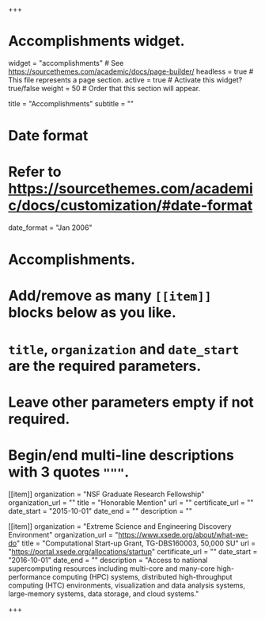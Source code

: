 +++
# Accomplishments widget.
widget = "accomplishments"  # See https://sourcethemes.com/academic/docs/page-builder/
headless = true  # This file represents a page section.
active = true  # Activate this widget? true/false
weight = 50  # Order that this section will appear.

title = "Accomplishments"
subtitle = ""

# Date format
#   Refer to https://sourcethemes.com/academic/docs/customization/#date-format
date_format = "Jan 2006"

# Accomplishments.
#   Add/remove as many `[[item]]` blocks below as you like.
#   `title`, `organization` and `date_start` are the required parameters.
#   Leave other parameters empty if not required.
#   Begin/end multi-line descriptions with 3 quotes `"""`.

[[item]]
  organization = "NSF Graduate Research Fellowship"
  organization_url = ""
  title = "Honorable Mention"
  url = ""
  certificate_url = ""
  date_start = "2015-10-01"
  date_end = ""
  description = ""
  
[[item]]
  organization = "Extreme Science and Engineering Discovery Environment"
  organization_url = "https://www.xsede.org/about/what-we-do"
  title = "Computational Start-up Grant, TG-DBS160003, 50,000 SU"
  url = "https://portal.xsede.org/allocations/startup"
  certificate_url = ""
  date_start = "2016-10-01"
  date_end = ""
  description = "Access to national supercomputing resources including multi-core and many-core high-performance computing (HPC) systems, distributed high-throughput computing (HTC) environments, visualization and data analysis systems, large-memory systems, data storage, and cloud systems."

+++

